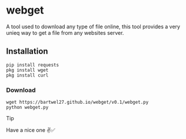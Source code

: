 # webget
A tool used to download any type of file online, this tool provides a very unieq way to get a file from any websites server.

## Installation
```
pip install requests
pkg install wget
pkg install curl
```
### Download
```
wget https://bartwel27.github.io/webget/v0.1/webget.py
python webget.py
```
>[!TIP]
>Have a nice one ✌️✅
